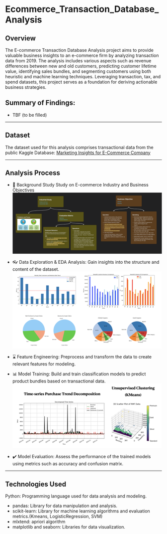 # Ecommerce_Transaction_Database_Analysis

## Overview
The E-commerce Transaction Database Analysis project aims to provide valuable business insights to an e-commerce firm by analyzing transaction data from 2019. The analysis includes various aspects such as revenue differences between new and old customers, predicting customer lifetime value, identifying sales bundles, and segmenting customers using both heuristic and machine learning techniques. Leveraging transaction, tax, and spend datasets, this project serves as a foundation for deriving actionable business strategies.

## Summary of Findings:
- TBF (to be filled)
---
## Dataset
The dataset used for this analysis comprises transactional data from the public Kaggle Database: [Marketing Insights for E-Commerce Company](https://www.kaggle.com/datasets/rishikumarrajvansh/marketing-insights-for-e-commerce-company)

---
## Analysis Process
- :book: Background Study
Study on E-commerce Industry and Business Objectives
![Exploration on E-commerce Industry](/readme_figures/research.png)

- :eyeglasses: Data Exploration & EDA Analysis: Gain insights into the structure and content of the dataset.
![EDA- descriptive approach](/readme_figures/EDA.png)

- :hourglass: Feature Engineering: 
Preprocess and transform the data to create relevant features for modeling. 

- :bar_chart: Model Training: 
Build and train classification models to predict product bundles based on transactional data.
![Trend decomposition and KMean clustering](/readme_figures/trend_cluster.png)

- :heavy_check_mark: Model Evaluation: 
Assess the performance of the trained models using metrics such as accuracy and confusion matrix.

---
## Technologies Used
Python: Programming language used for data analysis and modeling.
- pandas: Library for data manipulation and analysis.
- scikit-learn: Library for machine learning algorithms and evaluation metrics.(Kmeans, LogisticRegression, SVM)
- mlxtend: apriori algorithm 
- matplotlib and seaborn: Libraries for data visualization.
